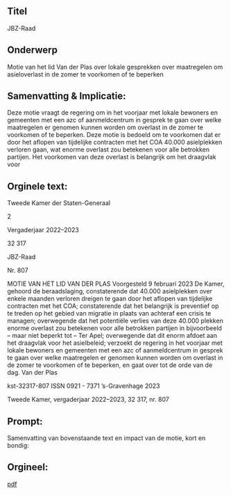 ## Titel
JBZ-Raad
## Onderwerp
Motie van het lid Van der Plas over lokale gesprekken over maatregelen om asieloverlast in de zomer te voorkomen of te beperken
## Samenvatting & Implicatie:

Deze motie vraagt de regering om in het voorjaar met lokale bewoners en gemeenten met een azc of aanmeldcentrum in gesprek te gaan over welke maatregelen er genomen kunnen worden om overlast in de zomer te voorkomen of te beperken. Deze motie is bedoeld om te voorkomen dat er door het aflopen van tijdelijke contracten met het COA 40.000 asielplekken verloren gaan, wat enorme overlast zou betekenen voor alle betrokken partijen. Het voorkomen van deze overlast is belangrijk om het draagvlak voor
## Orginele text:


Tweede Kamer der Staten-Generaal

2

Vergaderjaar 2022–2023

32 317

JBZ-Raad

Nr. 807

MOTIE VAN HET LID VAN DER PLAS
Voorgesteld 9 februari 2023
De Kamer,
gehoord de beraadslaging,
constaterende dat 40.000 asielplekken over enkele maanden verloren
dreigen te gaan door het aflopen van tijdelijke contracten met het COA;
constaterende dat het belangrijk is preventief op te treden op het gebied
van migratie in plaats van achteraf een crisis te managen;
overwegende dat het potentiële verlies van deze 40.000 plekken enorme
overlast zou betekenen voor alle betrokken partijen in bijvoorbeeld – maar
niet beperkt tot – Ter Apel;
overwegende dat dit enorm afdoet aan het draagvlak voor het asielbeleid;
verzoekt de regering in het voorjaar met lokale bewoners en gemeenten
met een azc of aanmeldcentrum in gesprek te gaan over welke maatregelen er genomen kunnen worden om overlast in de zomer te voorkomen
of te beperken,
en gaat over tot de orde van de dag.
Van der Plas

kst-32317-807
ISSN 0921 - 7371
’s-Gravenhage 2023

Tweede Kamer, vergaderjaar 2022–2023, 32 317, nr. 807


## Prompt:
Samenvatting van bovenstaande text en impact van de motie, kort en bondig:

## Orgineel:
[pdf](https://gegevensmagazijn.tweedekamer.nl/OData/v4/2.0/Document(4f45aabf-773d-4257-90d5-28c4739ea972)/resource)
